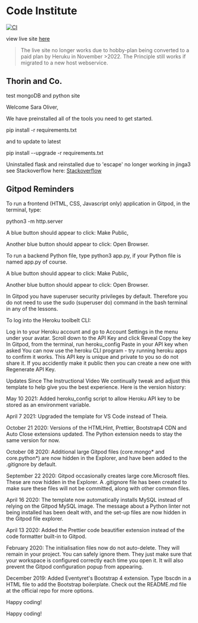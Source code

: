 # Code Institute

[![CI](https://github.com/SOliv1/thorin--and-company/actions/workflows/main.yml/badge.svg)](https://github.com/SOliv1/thorin--and-company/actions/workflows/main.yml)

view live site [here](https://thorin-company-sjo.herokuapp.com/)
>The live site no longer works due to hobby-plan being converted to a paid plan by Heruku in November >2022.  The Principle still works if migrated to a new host webservice.

## Thorin and Co. 

test mongoDB and python site

Welcome Sara Oliver,

We have preinstalled all of the tools you need to get started.

pip install -r requirements.txt

and to update to latest 

pip install --upgrade -r requirements.txt

Uninstalled flask and reinstalled due to 'escape' no longer working in jinga3 see Stackoverflow here:
[Stackoverflow](https://stackoverflow.com/questions/71718167/importerror-cannot-import-name-escape-from-jinja2)

## Gitpod Reminders
To run a frontend (HTML, CSS, Javascript only) application in Gitpod, in the terminal, type:

python3 -m http.server

A blue button should appear to click: Make Public,

Another blue button should appear to click: Open Browser.

To run a backend Python file, type python3 app.py, if your Python file is named app.py of course.

A blue button should appear to click: Make Public,

Another blue button should appear to click: Open Browser.

In Gitpod you have superuser security privileges by default. Therefore you do not need to use the sudo (superuser do) command in the bash terminal in any of the lessons.

To log into the Heroku toolbelt CLI:

Log in to your Heroku account and go to Account Settings in the menu under your avatar.
Scroll down to the API Key and click Reveal
Copy the key
In Gitpod, from the terminal, run heroku_config
Paste in your API key when asked
You can now use the heroku CLI program - try running heroku apps to confirm it works. This API key is unique and private to you so do not share it. If you accidently make it public then you can create a new one with Regenerate API Key.

Updates Since The Instructional Video
We continually tweak and adjust this template to help give you the best experience. Here is the version history:

May 10 2021: Added heroku_config script to allow Heroku API key to be stored as an environment variable.

April 7 2021: Upgraded the template for VS Code instead of Theia.

October 21 2020: Versions of the HTMLHint, Prettier, Bootstrap4 CDN and Auto Close extensions updated. The Python extension needs to stay the same version for now.

October 08 2020: Additional large Gitpod files (core.mongo* and core.python*) are now hidden in the Explorer, and have been added to the .gitignore by default.

September 22 2020: Gitpod occasionally creates large core.Microsoft files. These are now hidden in the Explorer. A .gitignore file has been created to make sure these files will not be committed, along with other common files.

April 16 2020: The template now automatically installs MySQL instead of relying on the Gitpod MySQL image. The message about a Python linter not being installed has been dealt with, and the set-up files are now hidden in the Gitpod file explorer.

April 13 2020: Added the Prettier code beautifier extension instead of the code formatter built-in to Gitpod.

February 2020: The initialisation files now do not auto-delete. They will remain in your project. You can safely ignore them. They just make sure that your workspace is configured correctly each time you open it. It will also prevent the Gitpod configuration popup from appearing.

December 2019: Added Eventyret's Bootstrap 4 extension. Type !bscdn in a HTML file to add the Bootstrap boilerplate. Check out the README.md file at the official repo for more options.

Happy coding!

Happy coding!
